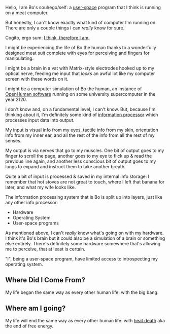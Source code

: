 
Hello, I am Bo's soul/ego/self: a [user-space](https://en.wikipedia.org/wiki/User_space) program that I think is running on a meat computer.

But honestly, I can't know exactly what kind of computer I'm running on. There are only a couple things I can *really* know for sure.

Cogito, ergo sum: [I think, therefore I am.](https://en.wikipedia.org/wiki/I_am_(biblical_term))

I might be experiencing the life of Bo the human thanks to a wonderfully designed meat suit complete with eyes for perceiving and fingers for manipulating.

I might be a brain in a vat with Matrix-style electrodes hooked up to my optical nerve, feeding me input that *looks* an awful lot like my computer screen with these words on it.

I might be a computer simulation of Bo the human, an instance of [OpenHuman software](http://openworm.org/) running on some university supercomputer in the year 2120.

I don't know and, on a fundamental level, I can't know. But, because I'm thinking about it, I'm definitely some kind of [information processor](https://en.wikipedia.org/wiki/Information_processor) which processes input data into output.

My input is visual info from my eyes, tactile info from my skin, orientation info from my inner ear, and all the rest of the info from all the rest of my senses.

My output is via nerves that go to my muscles. One bit of output goes to my finger to scroll the page, another goes to my eye to flick up & read the previous line again, and another less conscious bit of output goes to my lungs to expand and instruct them to take another breath.

Quite a bit of input is processed & saved in my internal info storage: I remember that hot stoves are not great to touch, where I left that banana for later, and what my wife looks like.

The information processing system that is Bo is split up into layers, just like any other info processor:
 - Hardware
 - Operating System
 - User-space programs

As mentioned above, I can't *really* know what's going on with my hardware. I think it's Bo's brain but it could also be a simulation of a brain or something else entirely. There's definitely some hardware somewhere that's allowing me to perceive, that at least is certain.

"I", being a user-space program, have limited access to introspecting my operating system.

## Where Did I Come From?

My life began the same way as every other human life: with the big bang. 

## Where am I going?

My life will end the same way as every other human life: with [heat death](./heat-death.md) aka the end of free energy.

